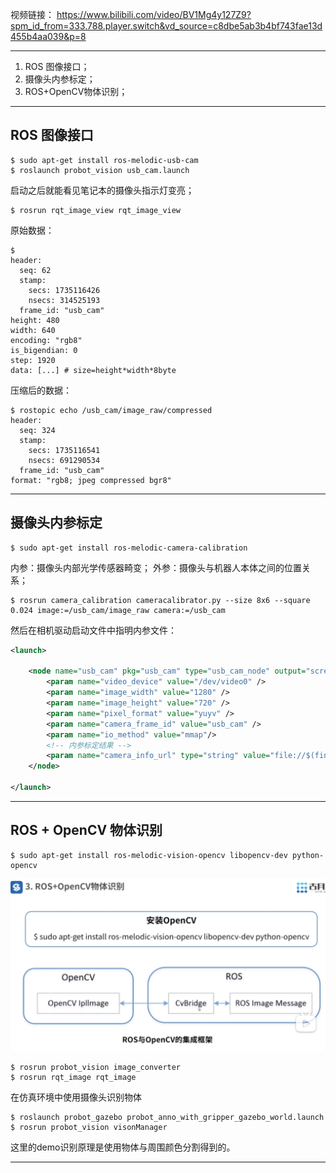 
视频链接：
https://www.bilibili.com/video/BV1Mg4y127Z9?spm_id_from=333.788.player.switch&vd_source=c8dbe5ab3b4bf743fae13d455b4aa039&p=8

---

1. ROS 图像接口；
2. 摄像头内参标定；
3. ROS+OpenCV物体识别；

---
## ROS 图像接口

```shell
$ sudo apt-get install ros-melodic-usb-cam
$ roslaunch probot_vision usb_cam.launch 
```

启动之后就能看见笔记本的摄像头指示灯变亮；
```shell
$ rosrun rqt_image_view rqt_image_view
```

原始数据：
```shell
$ 
header: 
  seq: 62
  stamp: 
    secs: 1735116426
    nsecs: 314525193
  frame_id: "usb_cam"
height: 480
width: 640
encoding: "rgb8"
is_bigendian: 0
step: 1920
data: [...] # size=height*width*8byte
```

压缩后的数据：
```shell
$ rostopic echo /usb_cam/image_raw/compressed
header: 
  seq: 324
  stamp: 
    secs: 1735116541
    nsecs: 691290534
  frame_id: "usb_cam"
format: "rgb8; jpeg compressed bgr8"
```

---
## 摄像头内参标定

```shell
$ sudo apt-get install ros-melodic-camera-calibration
```

 内参：摄像头内部光学传感器畸变；
 外参：摄像头与机器人本体之间的位置关系；

```shell
$ rosrun camera_calibration cameracalibrator.py --size 8x6 --square 0.024 image:=/usb_cam/image_raw camera:=/usb_cam
```

然后在相机驱动启动文件中指明内参文件：
```xml
<launch>

    <node name="usb_cam" pkg="usb_cam" type="usb_cam_node" output="screen" >
        <param name="video_device" value="/dev/video0" />
        <param name="image_width" value="1280" />
        <param name="image_height" value="720" />
        <param name="pixel_format" value="yuyv" />
        <param name="camera_frame_id" value="usb_cam" />
        <param name="io_method" value="mmap"/>
		<!-- 内参标定结果 -->
        <param name="camera_info_url" type="string" value="file://$(find probot_vision)/camera_calibration.yaml" />
    </node>

</launch>
```


---
## ROS + OpenCV 物体识别

```shell
$ sudo apt-get install ros-melodic-vision-opencv libopencv-dev python-opencv
```

![8-01](images/8-01.png)

```shell
$ rosrun probot_vision image_converter 
$ rosrun rqt_image rqt_image
```

在仿真环境中使用摄像头识别物体
```shell
$ roslaunch probot_gazebo probot_anno_with_gripper_gazebo_world.launch 
$ rosrun probot_vision visonManager
```

这里的demo识别原理是使用物体与周围颜色分割得到的。

---

